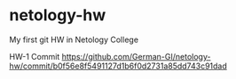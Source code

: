 # netology-hw
My first git HW in Netology College

HW-1 
Commit https://github.com/German-GI/netology-hw/commit/b0f56e8f5491127d1b6f0d2731a85dd743c91dad
